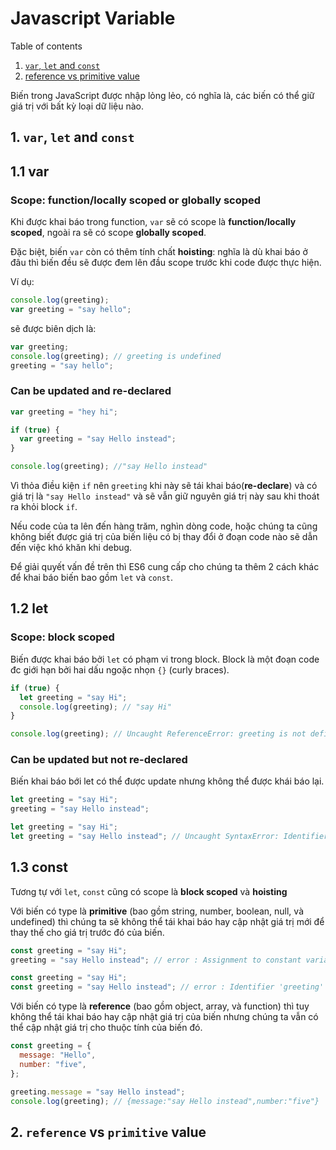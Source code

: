 # Javascript Variable

Table of contents

1. [`var`, `let` and `const`](#1-var-let-and-const)
2. [reference vs primitive value](#2-reference-primitive)

Biến trong JavaScript được nhập lỏng lẻo, có nghĩa là, các biến có thể giữ giá trị với bất kỳ loại dữ liệu nào.

## 1. `var`, `let` and `const`

## 1.1 var

### Scope: function/locally scoped or globally scoped

Khi được khai báo trong function, `var` sẽ có scope là **function/locally scoped**, ngoài ra sẽ có scope **globally scoped**.

Đặc biệt, biến `var` còn có thêm tính chất **hoisting**: nghĩa là dù khai báo ở đâu thì biến đều sẽ được đem lên đầu scope trước khi code được thực hiện.

Ví dụ:

```javascript
console.log(greeting);
var greeting = "say hello";
```

sẽ được biên dịch là:

```javascript
var greeting;
console.log(greeting); // greeting is undefined
greeting = "say hello";
```

### Can be updated and re-declared

```javascript
var greeting = "hey hi";

if (true) {
  var greeting = "say Hello instead";
}

console.log(greeting); //"say Hello instead"
```

Vì thỏa điều kiện `if` nên `greeting` khi này sẽ tái khai báo(**re-declare**) và có giá trị là `"say Hello instead"` và sẽ vẫn giữ nguyên giá trị này sau khi thoát ra khỏi block `if`.

Nếu code của ta lên đến hàng trăm, nghìn dòng code, hoặc chúng ta cũng không biết được giá trị của biến liệu có bị thay đổi ở đoạn code nào sẽ dẫn đến việc khó khăn khi debug.

Để giải quyết vấn đề trên thì ES6 cung cấp cho chúng ta thêm 2 cách khác để khai báo biến bao gồm `let` và `const`.

## 1.2 let

### Scope: block scoped

Biến được khai báo bởi `let` có phạm vi trong block. Block là một đoạn code đc giới hạn bởi hai dấu ngoặc nhọn `{}` (curly braces).

```javascript
if (true) {
  let greeting = "say Hi";
  console.log(greeting); // "say Hi"
}

console.log(greeting); // Uncaught ReferenceError: greeting is not defined
```

### Can be updated but not re-declared

Biến khai báo bới let có thể được update nhưng không thể được khái báo lại.

```javascript
let greeting = "say Hi";
greeting = "say Hello instead";
```

```javascript
let greeting = "say Hi";
let greeting = "say Hello instead"; // Uncaught SyntaxError: Identifier 'greeting' has already been declared
```

## 1.3 const

Tương tự với `let`, `const` cũng có scope là **block scoped** và **hoisting**

Với biến có type là **primitive** (bao gồm string, number, boolean, null, và undefined) thì chúng ta sẽ không thể tái khai báo hay cập nhật giá trị mới để thay thế cho giá trị trước đó của biến.

```javascript
const greeting = "say Hi";
greeting = "say Hello instead"; // error : Assignment to constant variable.

const greeting = "say Hi";
const greeting = "say Hello instead"; // error : Identifier 'greeting' has already been declared
```

Với biến có type là **reference** (bao gồm object, array, và function) thì tuy không thể tái khai báo hay cập nhật giá trị của biến nhưng chúng ta vẫn có thể cập nhật giá trị cho thuộc tính của biến đó.

```javascript
const greeting = {
  message: "Hello",
  number: "five",
};

greeting.message = "say Hello instead";
console.log(greeting); // {message:"say Hello instead",number:"five"}
```

## 2. `reference` vs `primitive` value
